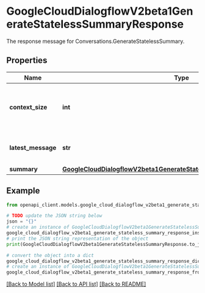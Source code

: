 # GoogleCloudDialogflowV2beta1GenerateStatelessSummaryResponse

The response message for Conversations.GenerateStatelessSummary.

## Properties

Name | Type | Description | Notes
------------ | ------------- | ------------- | -------------
**context_size** | **int** | Number of messages prior to and including last_conversation_message used to compile the suggestion. It may be smaller than the GenerateStatelessSummaryRequest.context_size field in the request if there weren&#39;t that many messages in the conversation. | [optional] 
**latest_message** | **str** | The name of the latest conversation message used as context for compiling suggestion. The format is specific to the user and the names of the messages provided. | [optional] 
**summary** | [**GoogleCloudDialogflowV2beta1GenerateStatelessSummaryResponseSummary**](GoogleCloudDialogflowV2beta1GenerateStatelessSummaryResponseSummary.md) |  | [optional] 

## Example

```python
from openapi_client.models.google_cloud_dialogflow_v2beta1_generate_stateless_summary_response import GoogleCloudDialogflowV2beta1GenerateStatelessSummaryResponse

# TODO update the JSON string below
json = "{}"
# create an instance of GoogleCloudDialogflowV2beta1GenerateStatelessSummaryResponse from a JSON string
google_cloud_dialogflow_v2beta1_generate_stateless_summary_response_instance = GoogleCloudDialogflowV2beta1GenerateStatelessSummaryResponse.from_json(json)
# print the JSON string representation of the object
print(GoogleCloudDialogflowV2beta1GenerateStatelessSummaryResponse.to_json())

# convert the object into a dict
google_cloud_dialogflow_v2beta1_generate_stateless_summary_response_dict = google_cloud_dialogflow_v2beta1_generate_stateless_summary_response_instance.to_dict()
# create an instance of GoogleCloudDialogflowV2beta1GenerateStatelessSummaryResponse from a dict
google_cloud_dialogflow_v2beta1_generate_stateless_summary_response_from_dict = GoogleCloudDialogflowV2beta1GenerateStatelessSummaryResponse.from_dict(google_cloud_dialogflow_v2beta1_generate_stateless_summary_response_dict)
```
[[Back to Model list]](../README.md#documentation-for-models) [[Back to API list]](../README.md#documentation-for-api-endpoints) [[Back to README]](../README.md)


